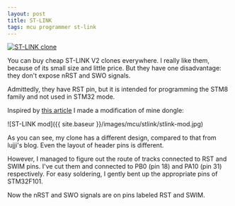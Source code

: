 ```yaml
---
layout: post
title: ST-LINK
tags: mcu programmer st-link
---
```


[![ST-LINK clone]({{site.baseur}}/images/mcu/stlink/stlink.jpg)]({{site.baseur}}/2018/03/26/stlink.html)

You can buy cheap ST-LINK V2 clones everywhere. I really like them, because of its small size and little price. But they have one disadvantage: they don't expose nRST and SWO signals.

<!--more-->

Admittedly, they have RST pin, but it is intended for programming the STM8 family and not used in STM32 mode.

Inspired by [this article](https://lujji.github.io/blog/stlink-clone-trace/) I made a modification of mine dongle:

![ST-LINK mod]({{ site.baseur }}/images/mcu/stlink/stlink-mod.jpg)

As you can see, my clone has a different design, compared to that from lujji's blog. Even the layout of header pins is different.

However, I managed to figure out the route of tracks connected to RST and SWIM pins. I've cut them and connected to PB0 (pin 18) and PA10 (pin 31) respectively. For easy soldering, I gently bent up the appropriate pins of STM32F101. 

Now the nRST and SWO signals are on pins labeled RST and SWIM.
